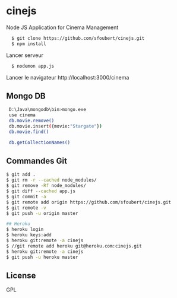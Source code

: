 cinejs
======

Node JS Application for Cinema Management
```sh
  $ git clone https://github.com/sfoubert/cinejs.git
  $ npm install
```

Lancer serveur
```sh
  $ nodemon app.js
```

Lancer le navigateur
 http://localhost:3000/cinema


## Mongo DB
```sh
 D:\Java\mongodb\bin>mongo.exe
 use cinema
 db.movie.remove()
 db.movie.insert({movie:"Stargate"})
 db.movie.find()

 db.getCollectionNames()
```

## Commandes Git
 ```sh
 $ git add .
 $ git rm -r --cached node_modules/
 $ git remove -Rf node_modules/
 $ git diff --cached app.js
 $ git commit -a
 $ git remote add origin https://github.com/sfoubert/cinejs.git
 $ git remote -v
 $ git push -u origin master

## Heroku
 $ heroku login
 $ heroku keys:add
 $ heroku git:remote -a cinejs
 $ //git remote add heroku git@heroku.com:cinejs.git
 $ heroku git:remote -a cinejs
 $ git push -u heroku master
 
 ```

## License

GPL